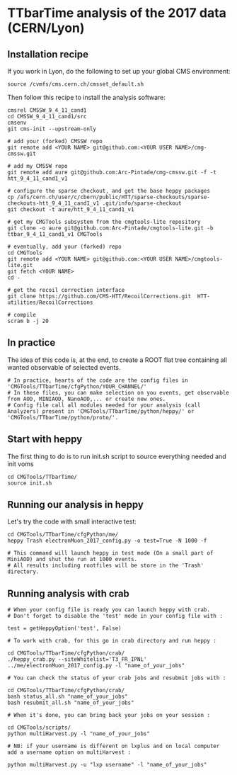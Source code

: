 # TTbarTime analysis of the 2017 data (CERN/Lyon)

## Installation recipe

If you work in Lyon, do the following to set up your global CMS environment:
```
source /cvmfs/cms.cern.ch/cmsset_default.sh
```

Then follow this recipe to install the analysis software: 

```
cmsrel CMSSW_9_4_11_cand1
cd CMSSW_9_4_11_cand1/src
cmsenv
git cms-init --upstream-only

# add your (forked) CMSSW repo
git remote add <YOUR NAME> git@github.com:<YOUR USER NAME>/cmg-cmssw.git

# add my CMSSW repo
git remote add aure git@github.com:Arc-Pintade/cmg-cmssw.git -f -t htt_9_4_11_cand1_v1

# configure the sparse checkout, and get the base heppy packages
cp /afs/cern.ch/user/c/cbern/public/HTT/sparse-checkouts/sparse-checkouts-htt_9_4_11_cand1_v1 .git/info/sparse-checkout
git checkout -t aure/htt_9_4_11_cand1_v1

# get my CMGTools subsystem from the cmgtools-lite repository
git clone -o aure git@github.com:Arc-Pintade/cmgtools-lite.git -b ttbar_9_4_11_cand1_v1 CMGTools

# eventually, add your (forked) repo
cd CMGTools
git remote add <YOUR NAME> git@github.com:<YOUR USER NAME>/cmgtools-lite.git
git fetch <YOUR NAME>
cd -

# get the recoil correction interface
git clone https://github.com/CMS-HTT/RecoilCorrections.git  HTT-utilities/RecoilCorrections 

# compile
scram b -j 20
```

## In practice

The idea of this code is, at the end, to create a ROOT flat tree containing all wanted observable of selected events.

```
# In practice, hearts of the code are the config files in 'CMGTools/TTbarTime/cfgPython/YOUR_CHANNEL/' 
# In these files, you can make selection on you events, get observable from AOD, MINIAOD, NanoAOD,... or create new ones.
# Config file call all modules needed for your analysis (call Analyzers) present in 'CMGTools/TTbarTime/python/heppy/' or 'CMGTools/TTbarTime/python/proto/'.  
```

## Start with heppy

The first thing to do is to run init.sh script to source everything needed and init voms

```
cd CMGTools/TTbarTime/
source init.sh 

```


## Running our analysis in heppy

Let's try the code with small interactive test: 

```
cd CMGTools/TTbarTime/cfgPython/me/
heppy Trash electronMuon_2017_config.py -o test=True -N 1000 -f

# This command will launch heppy in test mode (On a small part of MiniAOD) and shut the run at 1000 events. 
# All results including rootfiles will be store in the 'Trash' directory.
```


## Running analysis with crab

```
# When your config file is ready you can launch heppy with crab. 
# Don't forget to disable the 'test' mode in your config file with :

test = getHeppyOption('test', False)

# To work with crab, for this go in crab directory and run heppy :

cd CMGTools/TTbarTime/cfgPython/crab/
./heppy_crab.py --siteWhitelist='T3_FR_IPNL' ../me/electronMuon_2017_config.py -l "name_of_your_jobs" 

# You can check the status of your crab jobs and resubmit jobs with :

cd CMGTools/TTbarTime/cfgPython/crab/
bash status_all.sh "name_of_your_jobs"
bash resubmit_all.sh "name_of_your_jobs"

# When it's done, you can bring back your jobs on your session : 

cd CMGTools/scripts/
python multiHarvest.py -l "name_of_your_jobs"

# NB: if your username is different on lxplus and on local computer add a username option on multiHarvest : 

python multiHarvest.py -u "lxp username" -l "name_of_your_jobs"

```





```







